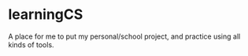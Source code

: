 # learningCS
A place for me to put my personal/school project, and practice using all kinds of tools. 
